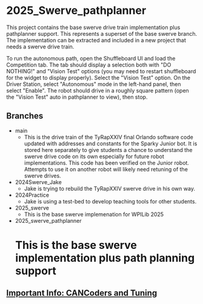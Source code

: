 # 2025_Swerve_pathplanner

This project contains the base swerve drive train implementation plus pathplanner support. This
represents a superset of the base swerve branch. The implementation can be extracted and included
in a new project that needs a swerve drive train.

To run the autonomous path, open the Shuffleboard UI and load the Competition tab. The tab should
display a selection both with "DO NOTHING!" and "Vision Test" options (you may need to restart shuffleboard for the
widget to display properly). Select the "Vision Test" option. On the Driver Station, select "Autonomous" mode
in the left-hand panel, then select "Enable". The robot should drive in a roughly square pattern (open
the "Vision Test" auto in pathplanner to view), then stop.

## Branches
* main
    * This is the drive train of the TyRapXXIV final Orlando software code updated with addresses and constants
    for the Sparky Junior bot. It is stored here separately to give students a chance to understand the swerve drive code on its own especially for future robot implementations. This code has been verified on the Junior robot. Attempts to use it on another robot will likely need retuning of the swerve drives.
* 2024Swerve_Jake
    * Jake is trying to rebuild the TyRapXXIV swerve drive in his own way.
* 2024Practice
    * Jake is using a test-bed to develop teaching tools for other students.
* 2025_swerve
    * This is the base swerve implemenation for WPILib 2025
* 2025_swerve_pathplanner
    # This is the base swerve implementation plus path planning support

## [Important Info: CANCoders and Tuning](src/main/java/frc/robot/README.md)